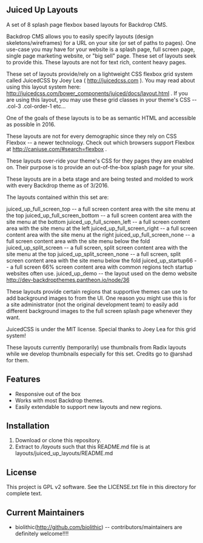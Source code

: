 Juiced Up Layouts
-----------------

A set of 8 splash page flexbox based layouts for Backdrop CMS.

Backdrop CMS allows you to easily specify layouts (design skeletons/wireframes) for a URL on your site (or set of paths to pages).
One use-case you may have for your website is a splash page, full screen page, single page marketing website, or "big sell" page.
These set of layouts seek to provide this.  These layouts are not for text rich, content heavy pages.

These set of layouts provide/rely on a lightweight CSS flexbox grid system called JuicedCSS by Joey Lea ( http://juicedcss.com ).
You may read about using this layout system here: http://juicedcss.com/bower_components/juiced/docs/layout.html .
If you are using this layout, you may use these grid classes in your theme's CSS -- .col-3 .col-order-1 etc...

One of the goals of these layouts is to be as semantic HTML and accessible as possible in 2016.

These layouts are not for every demographic since they rely on CSS Flexbox -- a newer technology.  Check out which browsers support Flexbox at http://caniuse.com/#search=flexbox .

These layouts over-ride your theme's CSS for they pages they are enabled on.  Their purpose is to provide an out-of-the-box splash page for your site.

These layouts are in a beta stage and are being tested and molded to work with every Backdrop theme as of 3/2016.

The layouts contained within this set are:

juiced_up_full_screen_top -- a full screen content area with the site menu at the top
juiced_up_full_screen_bottom -- a full screen content area with the site menu at the bottom
juiced_up_full_screen_left -- a full screen content area with the site menu at the left
juiced_up_full_screen_right -- a full screen content area with the site menu at the right
juiced_up_full_screen_none -- a full screen content area with the site menu below the fold
juiced_up_split_screen  -- a full screen, split screen content area with the site menu at the top
juiced_up_split_screen_none  -- a full screen, split screen content area with the site menu below the fold
juiced_up_startup66 -- a full screen 66% screen content area with common regions tech startup websites often use.
juiced_up_demo -- the layout used on the demo website http://dev-backdropthemes.pantheon.io/node/36

These layouts provide certain regions that supportive themes can use to add background images to from the UI.  One reason you might use this is for a site administrator (not the original development team) to easily add different background images to the full screen splash page whenever they want.

JuicedCSS is under the MIT license.  Special thanks to Joey Lea for this grid system!

These layouts currently (temporarily) use thumbnails from Radix layouts while we develop thumbnails especially for this set.  Credits go to @arshad for them.

## Features

* Responsive out of the box
* Works with most Backdrop themes.
* Easily extendable to support new layouts and new regions.

## Installation

1. Download or clone this repository.
2. Extract to */layouts* such that this README.md file is at layouts/juiced_up_layouts/README.md

## License

This project is GPL v2 software. See the LICENSE.txt file in this directory for complete text.

## Current Maintainers

* biolithic(http://github.com/biolithic)
-- contributors/maintainers are definitely welcome!!!!
